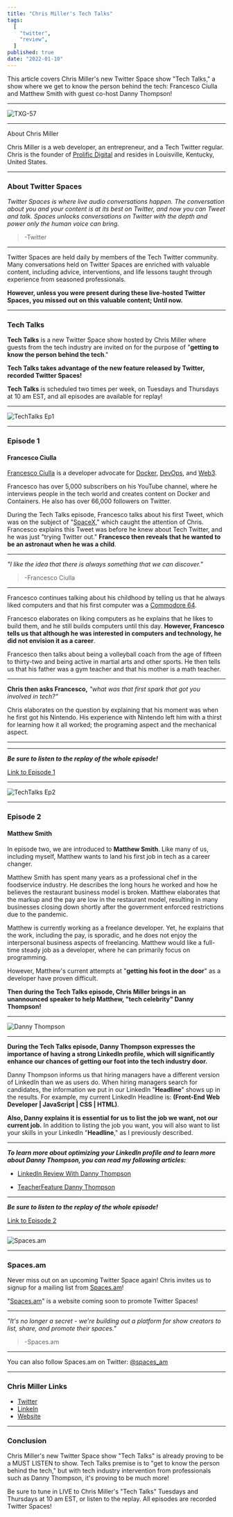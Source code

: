 ```yaml
---
title: "Chris Miller's Tech Talks"
tags:
  [
    "twitter",
    "review",
  ]
published: true
date: "2022-01-10"
---
```


This article covers Chris Miller's new Twitter Space show "Tech Talks," a show where we get to know the person behind the tech: Francesco Ciulla and Matthew Smith with guest co-host Danny Thompson!

---

![TXG-57](img/01-10-22/TN-TXG-57-02.jpg)

---
About Chris Miller

Chris Miller is a web developer, an entrepreneur, and a Tech Twitter regular. Chris is the founder of [Prolific Digital](https://prolificdigital.com/) and resides in Louisville, Kentucky, United States.

---

### About Twitter Spaces

*Twitter Spaces is where live audio conversations happen.
The conversation about you and your content is at its best on Twitter, and now you can Tweet and talk. Spaces unlocks conversations on Twitter with the depth and power only the human voice can bring.*

> -Twitter

---

Twitter Spaces are held daily by members of the Tech Twitter community. Many conversations held on Twitter Spaces are enriched with valuable content, including advice, interventions, and life lessons taught through experience from seasoned professionals.

**However, unless you were present during these live-hosted Twitter Spaces, you missed out on this valuable content; Until now.**

---

### Tech Talks

**Tech Talks** is a new Twitter Space show hosted by Chris Miller where guests from the tech industry are invited on for the purpose of "**getting to know the person behind the tech**."

**Tech Talks takes advantage of the new feature released by Twitter, recorded Twitter Spaces!**

**Tech Talks** is scheduled two times per week, on Tuesdays and Thursdays at 10 am EST, and all episodes are available for replay!

---

![TechTalks Ep1](img/01-10-22/TechTalks-Ep1.png)

---

### Episode 1

#### Francesco Ciulla

[Francesco Ciulla](https://www.youtube.com/c/FrancescoCiulla) is a developer advocate for [Docker](https://www.docker.com/), [DevOps](https://en.wikipedia.org/wiki/DevOps), and [Web3](https://en.wikipedia.org/wiki/Web3). 

Francesco has over 5,000 subscribers on his YouTube channel, where he interviews people in the tech world and creates content on Docker and Containers. He also has over 66,000 followers on Twitter.

During the Tech Talks episode, Francesco talks about his first Tweet, which was on the subject of "[SpaceX](https://www.spacex.com/)," which caught the attention of Chris. Francesco explains this Tweet was before he knew about Tech Twitter, and he was just "trying Twitter out." **Francesco then reveals that he wanted to be an astronaut when he was a child**.

---

*"I like the idea that there is always something that we can discover."*

> -Francesco Ciulla

---

Francesco continues talking about his childhood by telling us that he always liked computers and that his first computer was a [Commodore 64](https://en.wikipedia.org/wiki/Commodore_64).

Francesco elaborates on liking computers as he explains that he likes to build them, and he still builds computers until this day. **However, Francesco tells us that although he was interested in computers and technology, he did not envision it as a career**.

Francesco then talks about being a volleyball coach from the age of fifteen to thirty-two and being active in martial arts and other sports. He then tells us that his father was a gym teacher and that his mother is a math teacher.

---

**Chris then asks Francesco,** *"what was that first spark that got you involved in tech?"*

Chris elaborates on the question by explaining that his moment was when he first got his Nintendo. His experience with Nintendo left him with a thirst for learning how it all worked; the programing aspect and the mechanical aspect.



---

---

***Be sure to listen to the replay of the whole episode!***

[Link to Episode 1](HOLD)

---

![TechTalks Ep2](img/01-10-22/TechTalks-Ep2.JPG)

---

### Episode 2

#### Matthew Smith

In episode two, we are introduced to **Matthew Smith**. Like many of us, including myself, Matthew wants to land his first job in tech as a career changer.

Matthew Smith has spent many years as a professional chef in the foodservice industry. He describes the long hours he worked and how he believes the restaurant business model is broken. Matthew elaborates that the markup and the pay are low in the restaurant model, resulting in many businesses closing down shortly after the government enforced restrictions due to the pandemic.

Matthew is currently working as a freelance developer. Yet, he explains that the work, including the pay, is sporadic, and he does not enjoy the interpersonal business aspects of freelancing. Matthew would like a full-time steady job as a developer, where he can primarily focus on programming.

However, Matthew's current attempts at "**getting his foot in the door**" as a developer have proven difficult.

**Then during the Tech Talks episode, Chris Miller brings in an unannounced speaker to help Matthew, "tech celebrity" Danny Thompson!**

---

![Danny Thompson](img/01-10-22/DannyThompson.jpg)

---

**During the Tech Talks episode, Danny Thompson expresses the importance of having a strong LinkedIn profile,  which will significantly enhance our chances of getting our foot into the tech industry door.**

Danny Thompson informs us that hiring managers have a different version of LinkedIn than we as users do. When hiring managers search for candidates, the information we put in our LinkedIn "**Headline**" shows up in the results. For example, my current LinkedIn Headline is: **(Front-End Web Developer | JavaScript | CSS | HTML)**.

**Also, Danny explains it is essential for us to list the job we want, not our current job.** In addition to listing the job you want, you will also want to list your skills in your LinkedIn "**Headline**," as I previously described.

---

***To learn more about optimizing your LinkedIn profile and to learn more about Danny Thompson, you can read my following articles:***

* [LinkedIn Review With Danny Thompson](https://selftaughttxg.com/2021/05-21/LinkedInReviewWithDannyThompson/)

* [TeacherFeature Danny Thompson](https://selftaughttxg.com/2021/03-21/TeacherFeature_DannyThompson/)

---

***Be sure to listen to the replay of the whole episode!***

[Link to Episode 2](HOLD)

---

![Spaces.am](img/01-10-22/SpacesAM.JPG)

---

### Spaces.am

Never miss out on an upcoming Twitter Space again! Chris invites us to signup for a mailing list from [Spaces.am](https://spaces.am/)!

"[Spaces.am](https://spaces.am/)" is a website coming soon to promote Twitter Spaces!

---

*"It's no longer a secret - we're building out a platform for show creators to list, share, and promote their spaces."*

> -Spaces.am

---

You can also follow Spaces.am on Twitter: [@spaces_am](https://twitter.com/spaces_am)

---

### Chris Miller Links

* [Twitter](HOLD)
* [LinkeIn](HOLD)
* [Website](HOLD)

---

### Conclusion

Chris Miller's new Twitter Space show "Tech Talks" is already proving to be a MUST LISTEN to show. Tech Talks premise is to "get to know the person behind the tech," but with tech industry intervention from professionals such as Danny Thompson, it's proving to be much more! 

Be sure to tune in LIVE to Chris Miller's "Tech Talks" Tuesdays and Thursdays at 10 am EST, or listen to the replay. All episodes are recorded Twitter Spaces!


